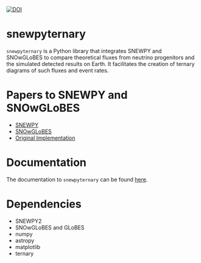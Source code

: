 [![DOI](https://zenodo.org/badge/DOI/10.5281/zenodo.13228818.svg)](https://doi.org/10.5281/zenodo.13228818)

# snewpyternary
`snewpyternary` is a Python library that integrates SNEWPY and SNOwGLoBES to compare theoretical fluxes from neutrino progenitors and the simulated detected results on Earth. It facilitates the creation of ternary diagrams of such fluxes and event rates.

# Papers to SNEWPY and SNOwGLoBES
- [SNEWPY](https://arxiv.org/abs/2109.08188)
- [SNOwGLoBES](https://github.com/SNOwGLoBES/snowglobes)
- [Original Implementation](https://github.com/rishigundakaram/SURF2020)

# Documentation
The documentation to `snewpyternary` can be found [here](https://filestore.amtstl.xyz/snewpyternary/snewpyternary.html).

# Dependencies
- SNEWPY2
- SNOwGLoBES and GLoBES
- numpy
- astropy
- matplotlib
- ternary
